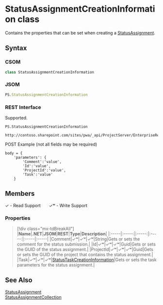 [comment]: # (Name:StatusAssignmentCreationInformation)
[comment]: # (Name:Microsoft.ProjectServer.StatusAssignmentCreationInformation)
[comment]: # (Type:class)
[comment]: # (Status:Verified)

# <a name="name"></a>StatusAssignmentCreationInformation class

<a name="description"></a>Contains the properties that can be set when creating a [StatusAssignment](StatusAssignment.md).

## <a name="syntax"></a>Syntax

### CSOM

```cs
class StatusAssignmentCreationInformation 
```

### JSOM

```javascript
PS.StatusAssignmentCreationInformation
```
### REST Interface

Supported.

```
PS.StatusAssignmentCreationInformation

http://contoso.sharepoint.com/sites/pwa/_api/ProjectServer/EnterpriseResources('{resourceid}')/Assignments/Add
```
POST Example (not all fields may be required)
```
body = {
	'parameters': {
		'Comment':'value', 
		'Id':'value', 
		'ProjectId':'value', 
		'Task':'value'		
	}
```

## <a name="members"></a>Members


&#x2713; - Read Support &nbsp;&nbsp;&nbsp;&nbsp;&nbsp;&nbsp;&#x2713;&#x02B7; - Write Support

### <a name="properties"></a>Properties
> [!div class="mx-tdBreakAll"]
|**Name**|**.NET**|**JSOM**|**REST**|**Type**|**Description**|
|:-----|:-----:|:-----:|:-----:|:-----|:-----|
|<a name="Comment"></a>Comment|&#x2713;&#x02B7;|&#x2713;&#x02B7;|&#x2713;&#x02B7;|String|Gets or sets the comment for the status submission.|
|<a name="Id"></a>Id|&#x2713;&#x02B7;|&#x2713;&#x02B7;|&#x2713;&#x02B7;|Guid|Gets or sets the GUID of the status assignment.|
|<a name="ProjectId"></a>ProjectId|&#x2713;&#x02B7;|&#x2713;&#x02B7;|&#x2713;&#x02B7;|Guid|Gets or sets the GUID of the project that contains the status assignment.|
|<a name="Task"></a>Task|&#x2713;&#x02B7;|&#x2713;&#x02B7;|&#x2713;&#x02B7;|[StatusTaskCreationInformation](StatusTaskCreationInformation.md)|Gets or sets the task parameters for the status assignment.|

## <a name="seeAlso"></a>See Also

[StatusAssignment](StatusAssignment.md)<br/>
[StatusAssignmentCollection](StatusAssignmentCollection.md)<br/>
